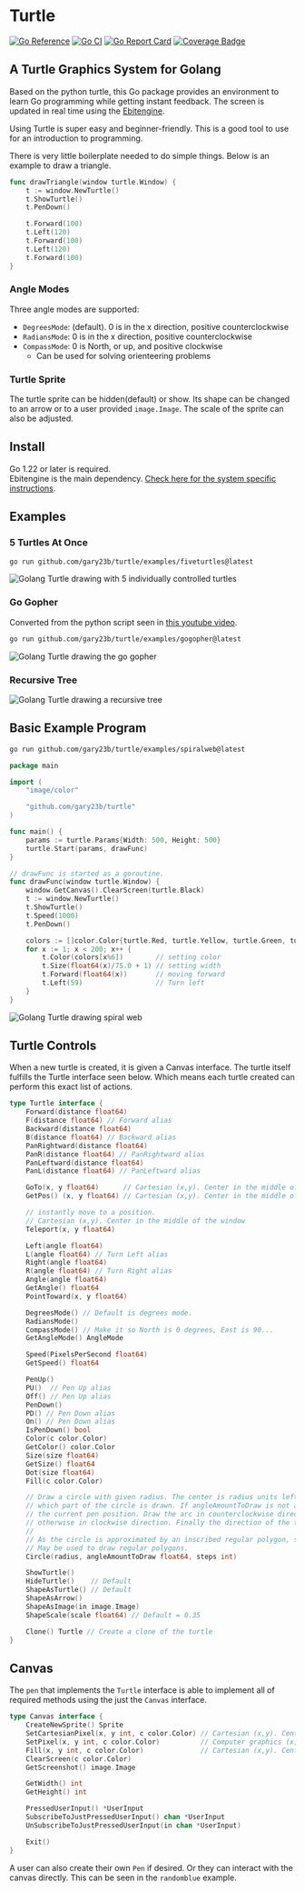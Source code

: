 # Turtle

[![Go Reference](https://pkg.go.dev/badge/github.com/gary23b/turtle.svg)](https://pkg.go.dev/github.com/gary23b/turtle)
[![Go CI](https://github.com/gary23b/turtle/actions/workflows/go.yml/badge.svg)](https://github.com/gary23b/turtle/actions/workflows/go.yml)
[![Go Report Card](https://goreportcard.com/badge/github.com/gary23b/turtle)](https://goreportcard.com/report/github.com/gary23b/turtle)
[![Coverage Badge](https://img.shields.io/endpoint?url=https://gist.githubusercontent.com/gary23b/fc54fb0b86a835ca3f907efc85a1d61c/raw/gary23b_turtle_main.json)](https://github.com/gary23b/turtle/actions)

## A Turtle Graphics System for Golang

Based on the python turtle, this Go package provides an environment to learn Go programming while getting instant feedback. The screen is updated in real time using the [Ebitengine](https://ebitengine.org/).

Using Turtle is super easy and beginner-friendly. This is a good tool to use for an introduction to programming.

There is very little boilerplate needed to do simple things. Below is an example to draw a triangle.

```go
func drawTriangle(window turtle.Window) {
	t := window.NewTurtle()
	t.ShowTurtle()
	t.PenDown()

	t.Forward(100)
	t.Left(120)
	t.Forward(100)
	t.Left(120)
	t.Forward(100)
}
```

### Angle Modes

Three angle modes are supported:

- `DegreesMode`: (default). 0 is in the x direction, positive counterclockwise
- `RadiansMode`: 0 is in the x direction, positive counterclockwise
- `CompassMode`: 0 is North, or up, and positive clockwise
  - Can be used for solving orienteering problems

### Turtle Sprite

The turtle sprite can be hidden(default) or show. Its shape can be changed to an arrow or to a user provided `image.Image`. The scale of the sprite can also be adjusted.

## Install

Go 1.22 or later is required.<br>
Ebitengine is the main dependency. [Check here for the system specific instructions](https://ebitengine.org/en/documents/install.html).

## Examples

### 5 Turtles At Once

```bash
go run github.com/gary23b/turtle/examples/fiveturtles@latest
```

![Golang Turtle drawing with 5 individually controlled turtles](https://github.com/gary23b/turtle/blob/main/examples/fiveturtles/turtlebasic.gif)

### Go Gopher

Converted from the python script seen in [this youtube video](https://www.youtube.com/watch?v=d8A1jqOGzNE).

```bash
go run github.com/gary23b/turtle/examples/gogopher@latest
```

![Golang Turtle drawing the go gopher](https://github.com/gary23b/turtle/blob/main/examples/gogopher/GoGopher.gif)

### Recursive Tree

![Golang Turtle drawing a recursive tree](https://github.com/gary23b/turtle/blob/main/examples/fractaltree/fractaltree.gif)

## Basic Example Program

```bash
go run github.com/gary23b/turtle/examples/spiralweb@latest
```

```go
package main

import (
	"image/color"

	"github.com/gary23b/turtle"
)

func main() {
	params := turtle.Params{Width: 500, Height: 500}
	turtle.Start(params, drawFunc)
}

// drawFunc is started as a goroutine.
func drawFunc(window turtle.Window) {
	window.GetCanvas().ClearScreen(turtle.Black)
	t := window.NewTurtle()
	t.ShowTurtle()
	t.Speed(1000)
	t.PenDown()

	colors := []color.Color{turtle.Red, turtle.Yellow, turtle.Green, turtle.Purple, turtle.Blue, turtle.Orange}
	for x := 1; x < 200; x++ {
		t.Color(colors[x%6])        // setting color
		t.Size(float64(x)/75.0 + 1) // setting width
		t.Forward(float64(x))       // moving forward
		t.Left(59)                  // Turn left
	}
}
```

![Golang Turtle drawing spiral web](https://github.com/gary23b/turtle/blob/main/examples/spiralweb/spiralweb.gif)

## Turtle Controls

When a new turtle is created, it is given a Canvas interface. The turtle itself fulfills the Turtle interface seen below.
Which means each turtle created can perform this exact list of actions.

```go
type Turtle interface {
	Forward(distance float64)
	F(distance float64) // Forward alias
	Backward(distance float64)
	B(distance float64) // Backward alias
	PanRightward(distance float64)
	PanR(distance float64) // PanRightward alias
	PanLeftward(distance float64)
	PanL(distance float64) // PanLeftward alias

	GoTo(x, y float64)      // Cartesian (x,y). Center in the middle of the window
	GetPos() (x, y float64) // Cartesian (x,y). Center in the middle of the window

	// instantly move to a position.
	// Cartesian (x,y). Center in the middle of the window
	Teleport(x, y float64)

	Left(angle float64)
	L(angle float64) // Turn Left alias
	Right(angle float64)
	R(angle float64) // Turn Right alias
	Angle(angle float64)
	GetAngle() float64
	PointToward(x, y float64)

	DegreesMode() // Default is degrees mode.
	RadiansMode()
	CompassMode() // Make it so North is 0 degrees, East is 90...
	GetAngleMode() AngleMode

	Speed(PixelsPerSecond float64)
	GetSpeed() float64

	PenUp()
	PU()  // Pen Up alias
	Off() // Pen Up alias
	PenDown()
	PD() // Pen Down alias
	On() // Pen Down alias
	IsPenDown() bool
	Color(c color.Color)
	GetColor() color.Color
	Size(size float64)
	GetSize() float64
	Dot(size float64)
	Fill(c color.Color)

	// Draw a circle with given radius. The center is radius units left of the turtle; angleAmountToDraw determines
	// which part of the circle is drawn. If angleAmountToDraw is not a full circle, one endpoint of the arc is
	// the current pen position. Draw the arc in counterclockwise direction if radius is positive,
	// otherwise in clockwise direction. Finally the direction of the turtle is changed by the amount of angleAmountToDraw.
	//
	// As the circle is approximated by an inscribed regular polygon, steps determines the number of steps to use.
	// May be used to draw regular polygons.
	Circle(radius, angleAmountToDraw float64, steps int)

	ShowTurtle()
	HideTurtle()    // Default
	ShapeAsTurtle() // Default
	ShapeAsArrow()
	ShapeAsImage(in image.Image)
	ShapeScale(scale float64) // Default = 0.35

	Clone() Turtle // Create a clone of the turtle
}
```

## Canvas

The `pen` that implements the `Turtle` interface is able to implement all of required methods using the just the `Canvas` interface.

```go
type Canvas interface {
	CreateNewSprite() Sprite
	SetCartesianPixel(x, y int, c color.Color) // Cartesian (x,y). Center in the middle of the window
	SetPixel(x, y int, c color.Color)          // Computer graphics (x,y). So x=0, y=0 is the top-left of the window, positive down-right.
	Fill(x, y int, c color.Color)              // Cartesian (x,y). Center in the middle of the window
	ClearScreen(c color.Color)
	GetScreenshot() image.Image

	GetWidth() int
	GetHeight() int

	PressedUserInput() *UserInput
	SubscribeToJustPressedUserInput() chan *UserInput
	UnSubscribeToJustPressedUserInput(in chan *UserInput)

	Exit()
}
```

A user can also create their own `Pen` if desired. Or they can interact with the canvas directly. This can be seen in the `randomblue` example.
